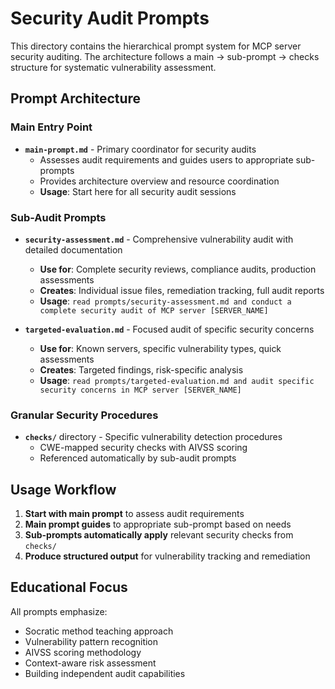 # Security Audit Prompts

This directory contains the hierarchical prompt system for MCP server security auditing. The architecture follows a main → sub-prompt → checks structure for systematic vulnerability assessment.

## Prompt Architecture

### Main Entry Point
- **`main-prompt.md`** - Primary coordinator for security audits
  - Assesses audit requirements and guides users to appropriate sub-prompts
  - Provides architecture overview and resource coordination
  - **Usage**: Start here for all security audit sessions

### Sub-Audit Prompts  
- **`security-assessment.md`** - Comprehensive vulnerability audit with detailed documentation
  - **Use for**: Complete security reviews, compliance audits, production assessments
  - **Creates**: Individual issue files, remediation tracking, full audit reports
  - **Usage**: `read prompts/security-assessment.md and conduct a complete security audit of MCP server [SERVER_NAME]`

- **`targeted-evaluation.md`** - Focused audit of specific security concerns
  - **Use for**: Known servers, specific vulnerability types, quick assessments  
  - **Creates**: Targeted findings, risk-specific analysis
  - **Usage**: `read prompts/targeted-evaluation.md and audit specific security concerns in MCP server [SERVER_NAME]`

### Granular Security Procedures
- **`checks/`** directory - Specific vulnerability detection procedures
  - CWE-mapped security checks with AIVSS scoring
  - Referenced automatically by sub-audit prompts

## Usage Workflow

1. **Start with main prompt** to assess audit requirements
2. **Main prompt guides** to appropriate sub-prompt based on needs
3. **Sub-prompts automatically apply** relevant security checks from `checks/`
4. **Produce structured output** for vulnerability tracking and remediation

## Educational Focus

All prompts emphasize:
- Socratic method teaching approach
- Vulnerability pattern recognition
- AIVSS scoring methodology  
- Context-aware risk assessment
- Building independent audit capabilities